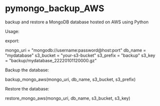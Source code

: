 # pymongo_backup_AWS
backup and restore a MongoDB database hosted on AWS using Python

Usage:

export:

  mongo_uri = "mongodb://username:password@host:port"
  db_name = "mydatabase"
  s3_bucket = "your-s3-bucket"
  s3_prefix = "backup"
  s3_key = "backup/mydatabase_22220101120000.gz"

Backup the database:

  backup_mongo_aws(mongo_uri, db_name, s3_bucket, s3_prefix)

Restore the database:

  restore_mongo_aws(mongo_uri, db_name, s3_bucket, s3_key)
